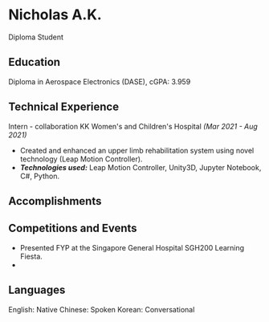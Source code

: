 # Nicholas A.K.
Diploma Student
## Education
Diploma in Aerospace Electronics (DASE), cGPA: 3.959
## Technical Experience
Intern - collaboration KK Women's and Children's Hospital *(Mar 2021 - Aug 2021)* 
 - Created and enhanced an upper limb rehabilitation system using novel technology (Leap Motion Controller).
 - ***Technologies used:*** Leap Motion Controller, Unity3D, Jupyter Notebook, C#, Python.

## Accomplishments


## Competitions and Events
 - Presented FYP at the Singapore General Hospital SGH200 Learning Fiesta.
 - 
## Languages
English: Native
Chinese: Spoken
Korean: Conversational




<!--stackedit_data:
eyJoaXN0b3J5IjpbMTg3MzE0MDExNSwtMzMzMTc4MzQ3LC0xMz
M5NjE5Mzc2XX0=
-->